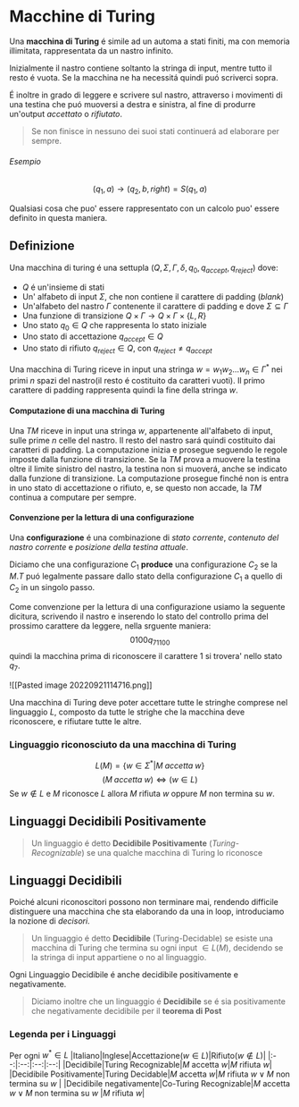 # Macchine di Turing
Una **macchina di Turing** é simile ad un automa a stati finiti, ma con memoria illimitata, rappresentata da un nastro infinito.

Inizialmente il nastro contiene soltanto la stringa di input, mentre tutto il resto é vuota. Se la macchina ne ha necessitá quindi puó scriverci sopra.

É inoltre in grado di leggere e scrivere sul nastro, attraverso i movimenti di una testina che puó muoversi a destra e sinistra, al fine di produrre un'output *accettato* o *rifiutato*. 

> Se non finisce in nessuno dei suoi stati continuerá ad elaborare per sempre.

###### Esempio
$$(q_1,a)\to(q_2,b,right)=S(q_1,a)$$

Qualsiasi cosa che puo' essere rappresentato con un calcolo puo' essere definito in questa maniera.
## Definizione
Una macchina di turing é una settupla $(Q,\Sigma,\Gamma,\delta,q_0,q_{accept},q_{reject})$
dove:
- $Q$ é un'insieme di stati
- Un' alfabeto di input $\Sigma$, che non contiene il carattere di padding (*blank*)
- Un'alfabeto del nastro $\Gamma$ contenente il carattere di padding e dove $\Sigma\subseteq\Gamma$
- Una funzione di transizione $Q\times\Gamma\to Q\times\Gamma\times\{L,R\}$
- Uno stato $q_0\in Q$ che rappresenta lo stato iniziale 
- Uno stato di accettazione $q_{accept}\in Q$
- Uno stato di rifiuto $q_{reject}\in Q$, con $q_{reject}\ne q_{accept}$

Una macchina di Turing riceve in input una stringa $w=w_1w_2\dots w_n\in\Gamma^*$ nei primi $n$ spazi del nastro(il resto é costituito da caratteri vuoti). Il primo carattere di padding rappresenta quindi la fine della stringa $w$.
#### Computazione di una macchina di Turing
Una *TM* riceve in input una stringa $w$, appartenente all'alfabeto di input, sulle prime $n$ celle del nastro. Il resto del nastro sará quindi costituito dai caratteri di padding. La computazione inizia e prosegue seguendo le regole imposte dalla funzione di transizione. Se la *TM* prova a muovere la testina oltre il limite sinistro del nastro, la testina non si muoverá, anche se indicato dalla funzione di transizione. La computazione prosegue finché non is entra in uno stato di accettazione o rifiuto, e, se questo non accade, la *TM* continua a computare per sempre.

#### Convenzione per la lettura di una configurazione
Una **configurazione** é una combinazione di *stato corrente*, *contenuto del nastro corrente* e *posizione della testina attuale*.

Diciamo che una configurazione $C_1$ **produce** una configurazione $C_2$ se la $M.T$ puó  legalmente passare dallo stato della configurazione $C_1$ a quello di $C_2$ in un singolo passo.

Come convenzione per la lettura di una configurazione usiamo la seguente dicitura, scrivendo il nastro e inserendo lo stato del controllo prima del prossimo carattere da leggere, nella srguente maniera:
$$0100q_71100$$
quindi la macchina prima di riconoscere il carattere 1 si trovera' nello stato $q_7$.

![[Pasted image 20220921114716.png]]

Una macchina di Turing deve poter accettare tutte le stringhe comprese nel linguaggio $L$, composto da tutte le strighe che la macchina deve riconoscere, e rifiutare tutte le altre.

### Linguaggio riconosciuto da una macchina di Turing
$$L(M)=\{w\in \Sigma^*|M\; accetta\; w\}$$
$$(M\;accetta\;w)\iff(w\in L)$$
Se $w\notin L$ e $M$ riconosce $L$ allora $M$ rifiuta $w$ oppure $M$ non termina su $w$.

## Linguaggi Decidibili Positivamente
> Un linguaggio é detto **Decidibile Positivamente** (*Turing-Recognizable*) se una qualche macchina di Turing lo riconosce

## Linguaggi Decidibili
Poiché alcuni riconoscitori possono non terminare mai, rendendo difficile distinguere una macchina che sta elaborando da una in loop, introduciamo la nozione di *decisori*.

> Un linguaggio é detto **Decidibile** (Turing-Decidable) se esiste una macchina di Turing che termina su ogni input $\in L(M)$, decidendo se la stringa di input appartiene o no al linguaggio.

Ogni Linguaggio Decidibile é anche decidibile positivamente e negativamente.

> Diciamo inoltre che un linguaggio é **Decidibile** se é sia positivamente che negativamente decidibile per il **teorema di Post**

### Legenda per i Linguaggi
Per ogni $w^*\in L$
|Italiano|Inglese|Accettazione($w\in L$)|Rifiuto($w\notin L$)|
|:--:|:--:|:--:|:--:|
|Decidibile|Turing Recognizable|$M$ accetta $w$|$M$ rifiuta $w$|
|Decidibile Positivamente|Turing Decidable|$M$ accetta $w$|$M$ rifiuta $w\;\lor\;M$ non termina su $w$ |
|Decidibile negativamente|Co-Turing Recognizable|$M$ accetta $w\;\lor\;M$ non termina su $w$ |$M$ rifiuta $w$|
